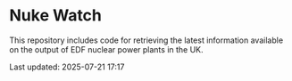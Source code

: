 # Nuke Watch

This repository includes code for retrieving the latest information available on the output of EDF nuclear power plants in the UK.

Last updated: 2025-07-21 17:17
